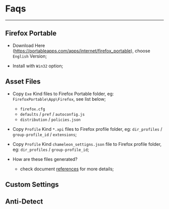 # Faqs

---

## Firefox Portable

- Download Here (<https://portableapps.com/apps/internet/firefox_portable>), choose `English` Version;

- Install with `Win32` option;

## Asset Files

- Copy `Exe` Kind files to Firefox Portable folder, eg:  `FirefoxPortable\App\Firefox`, see list below;
  - `firefox.cfg`
  - `defaults` / `pref` / `autoconfig.js`
  - `distribution` / `policies.json`

- Copy `Profile` Kind `*.xpi` files to Firefox profile folder, eg: `dir_profiles` / `group-profile_id` / `extensions`;

- Copy `Profile` Kind `chameleon_settigns.json` file to Firefox profile folder, eg: `dir_profiles` / `group-profile_id`;

- How are these files generated?
  - check document [references](./docs/research/references.md) for more details;

## Custom Settings

## Anti-Detect
